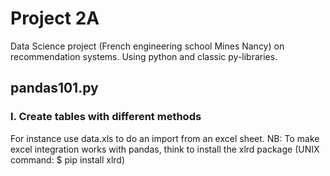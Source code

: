 # Project 2A
Data Science project (French engineering school Mines Nancy) on recommendation systems. Using python and classic py-libraries.

## pandas101.py

### I. Create tables with different methods
For instance use data.xls to do an import from an excel sheet.
NB: To make excel integration works with pandas, think to install the xlrd package (UNIX command: $ pip install xlrd)
